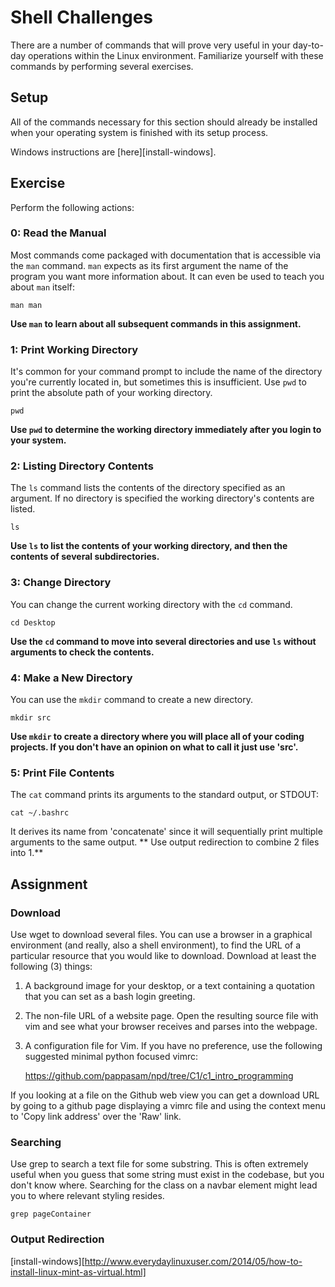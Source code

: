 # Shell Challenges

There are a number of commands that will prove very useful in your day-to-day
operations within the Linux environment. Familiarize yourself with these
commands by performing several exercises.

## Setup

All of the commands necessary for this section should already be installed when
your operating system is finished with its setup process. 

Windows instructions are [here][install-windows].


## Exercise

Perform the following actions:

### 0: Read the Manual

Most commands come packaged with documentation that is accessible via the `man`
command. `man` expects as its first argument the name of the program you want
more information about. It can even be used to teach you about `man` itself:

    man man

**Use `man` to learn about all subsequent commands in this assignment.**

### 1: Print Working Directory

It's common for your command prompt to include the name of the directory you're
currently located in, but sometimes this is insufficient. Use `pwd` to print the
absolute path of your working directory.

    pwd

**Use `pwd` to determine the working directory immediately after you login to
your system.**

### 2: Listing Directory Contents

The `ls` command lists the contents of the directory specified as an argument.
If no directory is specified the working directory's contents are listed.

    ls

**Use `ls` to list the contents of your working directory, and then the contents
of several subdirectories.**

### 3: Change Directory

You can change the current working directory with the `cd` command.

    cd Desktop

**Use the `cd` command to move into several directories and use `ls` without
arguments to check the contents.**

### 4: Make a New Directory

You can use the `mkdir` command to create a new directory.

    mkdir src

**Use `mkdir` to create a directory where you will place all of your coding
projects. If you don't have an opinion on what to call it just use 'src'.**

### 5: Print File Contents

The `cat` command prints its arguments to the standard output, or STDOUT:

    cat ~/.bashrc

It derives its name from 'concatenate' since it will sequentially print multiple
arguments to the same output. ** Use output redirection to combine 2 files into
1.**

## Assignment

### Download

Use wget to download several files. You can use a browser in a graphical environment
(and really, also a shell environment), to find the URL of a particular resource
that you would like to download. Download at least the following (3) things:

1. A background image for your desktop, or a text containing a quotation that
you can set as a bash login greeting.
2. The non-file URL of a website page. Open the resulting source file with vim
and see what your browser receives and parses into the webpage.
3. A configuration file for Vim. If you have no preference, use the following
suggested minimal python focused vimrc:

    https://github.com/pappasam/npd/tree/C1/c1_intro_programming


If you looking at a file on the Github web view you can get a download URL by
going to a github page displaying a vimrc file and using the context menu to
'Copy link address' over the 'Raw' link.

### Searching

Use grep to search a text file for some substring. This is often extremely
useful when you guess that some string must exist in the codebase, but you don't
know where. Searching for the class on a navbar element might lead you to where
relevant styling resides.

    grep pageContainer

### Output Redirection

[install-windows][http://www.everydaylinuxuser.com/2014/05/how-to-install-linux-mint-as-virtual.html]


